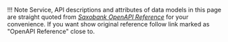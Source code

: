 !!! Note
    Service, API descriptions and attributes of data models in this page are straight quoted from [*Saxobank OpenAPI Reference*](https://www.developer.saxo/openapi/referencedocs) for your convenience. If you want show original reference follow link marked as "OpenAPI Reference" close to.
